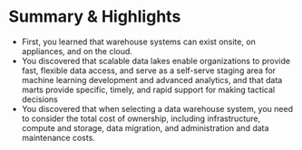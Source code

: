 # Summary & Highlights
- First, you learned that warehouse systems can exist onsite, on appliances, and on the cloud.
- You discovered that scalable data lakes enable organizations to provide fast, flexible data access, and serve as a self-serve staging area for machine learning development and advanced analytics, and that data marts provide specific, timely, and rapid support for making tactical decisions
- You discovered that when selecting a data warehouse system, you need to consider the total cost of ownership, including infrastructure, compute and storage, data migration, and administration and data maintenance costs.
